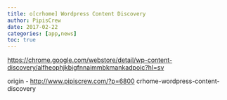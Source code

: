 ```yaml
---
title: o[crhome] Wordpress Content Discovery
author: PipisCrew
date: 2017-02-22
categories: [app,news]
toc: true
---
```


https://chrome.google.com/webstore/detail/wp-content-discovery/alfheophjkbigfnnaimmbkmankadpoic?hl=sv

origin - http://www.pipiscrew.com/?p=6800 crhome-wordpress-content-discovery